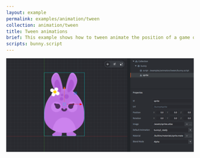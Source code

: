 ```yaml
---
layout: example
permalink: examples/animation/tween
collection: animation/tween
title: Tween animations
brief: This example shows how to tween animate the position of a game object. Two such animations have been chained together. In addition, the scale and tint is animated separately.
scripts: bunny.script
---
```


![tween](tween.png)
